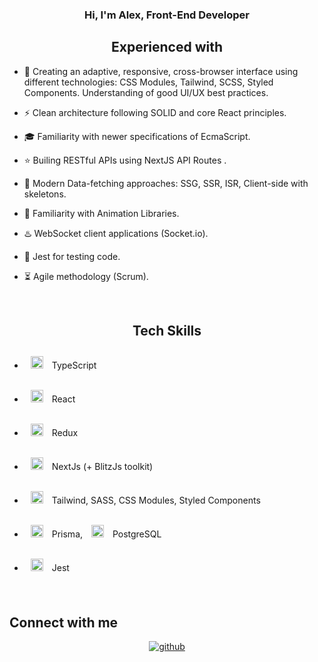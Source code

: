 ### **<div align="center">Hi, I'm Alex, Front-End Developer</div>**  
  

## <div align="center">Experienced with</div>  

- 📱 Creating an adaptive, responsive, cross-browser interface using different technologies: CSS Modules, Tailwind, SCSS, Styled Components. Understanding of good UI/UX best practices.
  

- ⚡ Clean architecture following SOLID and core React principles.  


- 🎓 Familiarity with newer specifications of EcmaScript.


- ⭐ Builing RESTful APIs using NextJS API Routes .


- 📶 Modern Data-fetching approaches: SSG, SSR, ISR, Client-side with skeletons.  


- 🎀 Familiarity with Animation Libraries.  


- ♨️ WebSocket client applications (Socket.io).  
  

- 🔧 Jest for testing code.
  

- ⏳ Agile methodology (Scrum).
  

<br/>  



## <div align="center">Tech Skills</div>  
 - <a href="https://www.typescriptlang.org/" target="_blank"><img style="margin: 10px" src="https://profilinator.rishav.dev/skills-assets/typescript-original.svg" alt="TypeScript" height="20" /></a> TypeScript


 - <a href="https://reactjs.org/" target="_blank"><img style="margin: 10px" src="https://profilinator.rishav.dev/skills-assets/react-original-wordmark.svg" alt="React" height="20" /></a> React
- <a href="https://redux.js.org/" target="_blank"><img style="margin: 10px" src="https://profilinator.rishav.dev/skills-assets/redux-original.svg" alt="Redux" height="20" /></a> Redux  
- <a href="https://nextjs.org/" target="_blank"><img style="margin: 10px" src="https://profilinator.rishav.dev/skills-assets/nextjs.png" alt="NextJS" height="20" /></a> NextJs (+ BlitzJs toolkit)


-  <a href="https://www.tailwindcss.com/" target="_blank"><img style="margin: 10px" src="https://profilinator.rishav.dev/skills-assets/tailwindcss.svg" alt="Tailwind CSS" height="20" /></a>  Tailwind, SASS, CSS Modules, Styled Components


- <a href="https://www.prisma.io/" target="_blank"><img style="margin: 10px" src="https://profilinator.rishav.dev/skills-assets/prisma.png" alt="Prisma" height="20" /></a>  Prisma, <a href="https://www.postgresql.org/" target="_blank"><img style="margin: 10px" src="https://profilinator.rishav.dev/skills-assets/postgresql-original-wordmark.svg" alt="PostgreSQL" height="20" /></a> PostgreSQL


- <a href="https://www.jestjs.io/" target="_blank"><img style="margin: 10px" src="https://profilinator.rishav.dev/skills-assets/jest.svg" alt="Jest" height="20" /></a> Jest

<br/>  

## Connect with me  
<div align="center">
<a href="https://github.com/alexphloyd" target="_blank">
<img src=https://img.shields.io/badge/github-%2324292e.svg?&style=for-the-badge&logo=github&logoColor=white alt=github style="margin-bottom: 5px;" />
</a> 
</div>  

<br />

